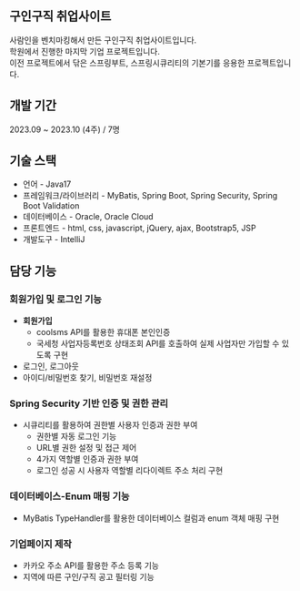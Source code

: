 ## 구인구직 취업사이트
사람인을 벤치마킹해서 만든 구인구직 취업사이트입니다.<br>
학원에서 진행한 마지막 기업 프로젝트입니다.<br>
이전 프로젝트에서 닦은 스프링부트, 스프링시큐리티의 기본기를 응용한 프로젝트입니다.<br>

## 개발 기간
2023.09 ~ 2023.10 (4주) / 7명

## 기술 스택
* 언어 - Java17<br>
* 프레임워크/라이브러리 - MyBatis, Spring Boot, Spring Security, Spring Boot Validation<br>
* 데이터베이스 - Oracle, Oracle Cloud<br>
* 프론트엔드 - html, css, javascript, jQuery, ajax, Bootstrap5, JSP<br>
* 개발도구 - IntelliJ<br>

## 담당 기능
### 회원가입 및 로그인 기능
* **회원가입**
  - coolsms API를 활용한 휴대폰 본인인증
  - 국세청 사업자등록번호 상태조회 API를 호출하여 실제 사업자만 가입할 수 있도록 구현
* 로그인, 로그아웃
* 아이디/비밀번호 찾기, 비밀번호 재설정

### Spring Security 기반 인증 및 권한 관리
* 시큐리티를 활용하여 권한별 사용자 인증과 권한 부여
  - 권한별 자동 로그인 기능
  - URL별 권한 설정 및 접근 제어
  - 4가지 역할별 인증과 권한 부여
  - 로그인 성공 시 사용자 역할별 리다이렉트 주소 처리 구현

### 데이터베이스-Enum 매핑 기능
* MyBatis TypeHandler를 활용한 데이터베이스 컬럼과 enum 객체 매핑 구현

### 기업페이지 제작
* 카카오 주소 API를 활용한 주소 등록 기능
* 지역에 따른 구인/구직 공고 필터링 기능
